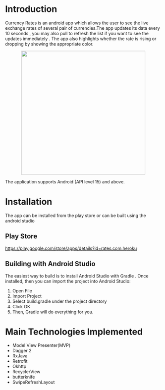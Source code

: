 # Introduction
Currency Rates is an android app which allows the user to see the live exchange rates of several pair of currencies.The app updates its data every 10 seconds , you may also pull to refresh the list if you want to see the updates immediately . The app also highlights whether the rate is rising or dropping by showing the appropriate color.

<p align="center">
 <img src="https://user-images.githubusercontent.com/39981113/46550420-949be980-c907-11e8-9832-96f3e4ac136f.jpg" width="400"/>

The application supports Android (API level 15) and above.

# Installation
The app can be installed from the play store or can be built using the android studio 

## Play Store
https://play.google.com/store/apps/details?id=rates.com.heroku

## Building with Android Studio
The easiest way to build is to install Android Studio with Gradle . Once installed, then you can import the project into Android Studio:

1) Open File
2) Import Project
3) Select build.gradle under the project directory
4) Click OK
5) Then, Gradle will do everything for you.

# Main Technologies Implemented
- Model View Presenter(MVP)
- Dagger 2
- RxJava
- Retrofit
- Okhttp
- RecyclerView
- butterknife
- SwipeRefreshLayout
